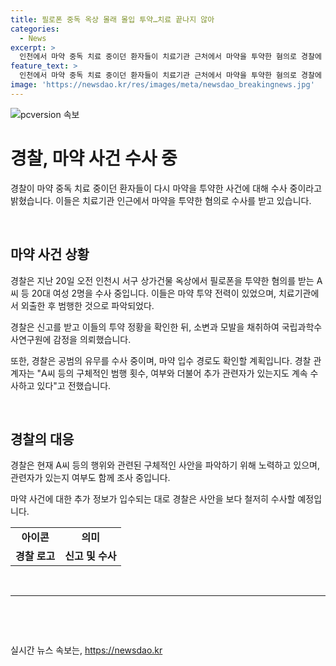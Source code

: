 ```yaml
---
title: 필로폰 중독 옥상 몰래 몰입 투약…치료 끝나지 않아
categories:
  - News
excerpt: >
  인천에서 마약 중독 치료 중이던 환자들이 치료기관 근처에서 마약을 투약한 혐의로 경찰에 붙잡혀 수사 중이다. 향정 혐의로 20대 여성 2명이 조사를 받고 있으며, 마약 투약 전력이 있는 이들의 소변과 모발을 조사 중이다. 또한 공범과 마약 입수 경로에 대한 수사도 예정되어 있다고 밝혔다. A씨 등의 구체적인 범행 내용과 추가 관련자 유무에 대해서도 추가 조사 중이라고 전했다.
feature_text: >
  인천에서 마약 중독 치료 중이던 환자들이 치료기관 근처에서 마약을 투약한 혐의로 경찰에 붙잡혀 수사 중이다. 향정 혐의로 20대 여성 2명이 조사를 받고 있으며, 마약 투약 전력이 있는 이들의 소변과 모발을 조사 중이다. 또한 공범과 마약 입수 경로에 대한 수사도 예정되어 있다고 밝혔다. A씨 등의 구체적인 범행 내용과 추가 관련자 유무에 대해서도 추가 조사 중이라고 전했다.
image: 'https://newsdao.kr/res/images/meta/newsdao_breakingnews.jpg'
---
```


<p><img src="https://newsdao.kr/res/images/meta/newsdao_breakingnews.jpg" alt="pcversion 속보" /></p>

<h1>경찰, 마약 사건 수사 중</h1>

<p data-ke-size="size16">경찰이 마약 중독 치료 중이던 환자들이 다시 마약을 투약한 사건에 대해 수사 중이라고 밝혔습니다. 이들은 치료기관 인근에서 마약을 투약한 혐의로 수사를 받고 있습니다.</p>

<p data-ke-size="size16">&nbsp;</p>

<h2>마약 사건 상황</h2>

<p data-ke-size="size16">경찰은 지난 20일 오전 인천시 서구 상가건물 옥상에서 필로폰을 투약한 혐의를 받는 A씨 등 20대 여성 2명을 수사 중입니다. 이들은 마약 투약 전력이 있었으며, 치료기관에서 외출한 후 범행한 것으로 파악되었다.</p>

<p data-ke-size="size16">경찰은 신고를 받고 이들의 투약 정황을 확인한 뒤, 소변과 모발을 채취하여 국립과학수사연구원에 감정을 의뢰했습니다.</p>

<p data-ke-size="size16">또한, 경찰은 공범의 유무를 수사 중이며, 마약 입수 경로도 확인할 계획입니다. 경찰 관계자는 "A씨 등의 구체적인 범행 횟수, 여부와 더불어 추가 관련자가 있는지도 계속 수사하고 있다"고 전했습니다.</p>

<p data-ke-size="size16">&nbsp;</p>

<h2>경찰의 대응</h2>

<p data-ke-size="size16">경찰은 현재 A씨 등의 행위와 관련된 구체적인 사안을 파악하기 위해 노력하고 있으며, 관련자가 있는지 여부도 함께 조사 중입니다.</p>

<p data-ke-size="size16">마약 사건에 대한 추가 정보가 입수되는 대로 경찰은 사안을 보다 철저히 수사할 예정입니다.</p>

<table>
   <tbody>
      <tr>
         <td style="text-align: center; height: 17px;"><b>아이콘</b></td>
         <td style="text-align: center; height: 17px;"><b>의미</b></td>
      </tr>
      <tr>
         <td style="text-align: center; height: 17px;"><b>경찰 로고</b></td>
         <td style="text-align: center; height: 17px;"><b>신고 및 수사</b></td>
      </tr>
   </tbody>
</table>

<p data-ke-size="size16">&nbsp;</p>

<hr>

<p data-ke-size="size16">&nbsp;</p>

<p data-ke-size="size16">&nbsp;</p>
실시간 뉴스 속보는, <a href="https://newsdao.kr" rel="dofollow">https://newsdao.kr</a>


